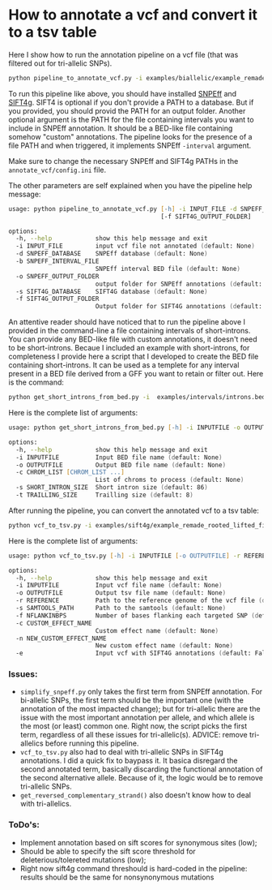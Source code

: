 # How to annotate a vcf and convert it to a tsv table

Here I show how to run the annotation pipeline on a vcf file (that was filtered out for tri-allelic SNPs).
```zsh
python pipeline_to_annotate_vcf.py -i examples/biallelic/example_remade_rooted_lifted_filtered.vcf -d Drosophila_melanogaster -b examples/intervals/short_introns.bed -o examples/snpeff -s /Users/tur92196/local/sift4g/BDGP6.83 -f examples/sift4g
```

To run this pipeline like above, you should have installed [SNPEff](https://pcingola.github.io/SnpEff/) and [SIFT4g](https://sift.bii.a-star.edu.sg/sift4g/). SIFT4 is optional if you don't provide a PATH to a database. But if you provided, you should provid the PATH for an output folder. Another optional argument is the PATH for the file containing intervals you want to include in SNPEff annotation. It should be a BED-like file containing somehow "custom" annotations. The pipeline looks for the presence of a file PATH and when triggered, it implements SNPEff `-interval` argument.

Make sure to change the necessary SNPEff and SIFT4g PATHs in the `annotate_vcf/config.ini` file.

The other parameters are self explained when you have the pipeline help message:
```zsh
usage: python pipeline_to_annotate_vcf.py [-h] -i INPUT_FILE -d SNPEFF_DATABASE [-b SNPEFF_INTERVAL_FILE] -o SNPEFF_OUTPUT_FOLDER [-s SIFT4G_DATABASE]
                                          [-f SIFT4G_OUTPUT_FOLDER]

options:
  -h, --help            show this help message and exit
  -i INPUT_FILE         input vcf file not annotated (default: None)
  -d SNPEFF_DATABASE    SNPEff database (default: None)
  -b SNPEFF_INTERVAL_FILE
                        SNPEff interval BED file (default: None)
  -o SNPEFF_OUTPUT_FOLDER
                        output folder for SNPEff annotations (default: None)
  -s SIFT4G_DATABASE    SIFT4G database (default: None)
  -f SIFT4G_OUTPUT_FOLDER
                        Output folder for SIFT4G annotations (default: None)
```

An attentive reader should have noticed that to run the pipeline above I provided in the command-line a file containing intervals of short-introns. You can provide any BED-like file with custom annotations, it doesn't need to be short-introns. Becaue I included an example with short-introns, for completeness I provide here a script that I developed to create the BED file containing short-introns. It can be used as a templete for any interval present in a BED file derived from a GFF you want to retain or filter out. Here is the command:
```zsh
python get_short_introns_from_bed.py -i  examples/intervals/introns.bed -o examples/intervals/short_introns.bed -c chr2L -s 86 -t 8
```

Here is the complete list of arguments:
```zsh
usage: python get_short_introns_from_bed.py [-h] -i INPUTFILE -o OUTPUTFILE -c CHROM_LIST [CHROM_LIST ...] [-s SHORT_INTRON_SIZE] [-t TRAILLING_SIZE]

options:
  -h, --help            show this help message and exit
  -i INPUTFILE          Input BED file name (default: None)
  -o OUTPUTFILE         Output BED file name (default: None)
  -c CHROM_LIST [CHROM_LIST ...]
                        List of chroms to process (default: None)
  -s SHORT_INTRON_SIZE  Short intron size (default: 86)
  -t TRAILLING_SIZE     Trailling size (default: 8)
```

After running the pipeline, you can convert the annotated vcf to a tsv table:
```zsh
python vcf_to_tsv.py -i examples/sift4g/example_remade_rooted_lifted_filtered_ann_simplified_SIFTpredictions.vcf -o examples/tables/example_remade_rooted_lifted_filtered_ann_table_snpeff_sift4g.vcf -r PATH/TO/REFERENCE -s PATH/TO/SAMTOOLS -f 3 -c short_introns.bed -n SI -e
```

Here is the complete list of arguments:
```zsh
usage: python vcf_to_tsv.py [-h] -i INPUTFILE [-o OUTPUTFILE] -r REFERENCE -s SAMTOOLS_PATH [-f NFLANKINBPS] [-c CUSTOM_EFFECT_NAME] [-n NEW_CUSTOM_EFFECT_NAME] [-e]

options:
  -h, --help            show this help message and exit
  -i INPUTFILE          Input vcf file name (default: None)
  -o OUTPUTFILE         Output tsv file name (default: None)
  -r REFERENCE          Path to the reference genome of the vcf file (default: None)
  -s SAMTOOLS_PATH      Path to the samtools (default: None)
  -f NFLANKINBPS        Number of bases flanking each targeted SNP (default: 3)
  -c CUSTOM_EFFECT_NAME
                        Custom effect name (default: None)
  -n NEW_CUSTOM_EFFECT_NAME
                        New custom effect name (default: None)
  -e                    Input vcf with SIFT4G annotations (default: False)
```

### Issues:
- `simplify_snpeff.py` only takes the first term from SNPEff annotation. For bi-allelic SNPs, the first term should be the important one (with the annotation of the most impacted change); but for tri-allelic there are the issue with the most important annotation per allele, and which allele is the most (or least) common one. Right now, the script picks the first term, regardless of all these issues for tri-allelic(s). ADVICE: remove tri-allelics before running this pipeline.
- `vcf_to_tsv.py` also had to deal with tri-allelic SNPs in SIFT4g annotations. I did a quick fix to baypass it. It basica disregard the second annotated term, basically discarding the functional annotation of the second alternative allele. Because of it, the logic would be to remove tri-allelic SNPs.
- `get_reversed_complementary_strand()` also doesn't know how to deal with tri-allelics.

### ToDo's:
- Implement annotation based on sift scores for synonymous sites (low);
- Should be able to specify the sift score threshold for deleterious/tolereted mutations (low);
- Right now sift4g command threshould is hard-coded in the pipeline: results should be the same for nonsynonymous mutations
